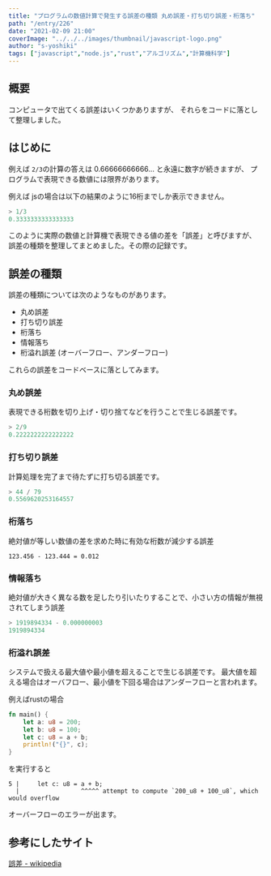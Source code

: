 ```yaml
---
title: "プログラムの数値計算で発生する誤差の種類 丸め誤差・打ち切り誤差・桁落ち"
path: "/entry/226"
date: "2021-02-09 21:00"
coverImage: "../../../images/thumbnail/javascript-logo.png"
author: "s-yoshiki"
tags: ["javascript","node.js","rust","アルゴリズム","計算機科学"]
---
```


## 概要

コンピュータで出てくる誤差はいくつかありますが、
それらをコードに落として整理しました。

## はじめに

例えば `2/3`の計算の答えは 0.66666666666... と永遠に数字が続きますが、
プログラムで表現できる数値には限界があります。

例えば jsの場合は以下の結果のように16桁までしか表示できません。

```js
> 1/3
0.3333333333333333
```

このように実際の数値と計算機で表現できる値の差を「誤差」と呼びますが、
誤差の種類を整理してまとめました。その際の記録です。

## 誤差の種類

誤差の種類については次のようなものがあります。

 - 丸め誤差
 - 打ち切り誤差
 - 桁落ち
 - 情報落ち
 - 桁溢れ誤差 (オーバーフロー、アンダーフロー)

これらの誤差をコードベースに落としてみます。

### 丸め誤差

表現できる桁数を切り上げ・切り捨てなどを行うことで生じる誤差です。

```js
> 2/9
0.2222222222222222
```

### 打ち切り誤差

計算処理を完了まで待たずに打ち切る誤差です。

```js
> 44 / 79
0.5569620253164557
```

### 桁落ち

絶対値が等しい数値の差を求めた時に有効な桁数が減少する誤差

```
123.456 - 123.444 = 0.012
```

### 情報落ち

絶対値が大きく異なる数を足したり引いたりすることで、小さい方の情報が無視されてしまう誤差

```js
> 1919894334 - 0.000000003
1919894334
```

### 桁溢れ誤差

システムで扱える最大値や最小値を超えることで生じる誤差です。
最大値を超える場合はオーバフロー、最小値を下回る場合はアンダーフローと言われます。

例えばrustの場合

```rs
fn main() {
    let a: u8 = 200;
    let b: u8 = 100;
    let c: u8 = a + b;
    println!("{}", c);
}
```

を実行すると

```
5 |     let c: u8 = a + b;
  |                 ^^^^^ attempt to compute `200_u8 + 100_u8`, which would overflow
```

オーバーフローのエラーが出ます。


## 参考にしたサイト

[誤差 - wikipedia](https://ja.wikipedia.org/wiki/%E8%AA%A4%E5%B7%AE#%E8%A8%88%E7%AE%97%E8%AA%A4%E5%B7%AE%E3%81%AE%E7%A8%AE%E9%A1%9E)